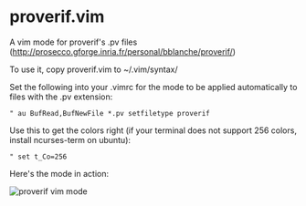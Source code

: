 proverif.vim
=======

A vim mode for proverif's .pv files (http://prosecco.gforge.inria.fr/personal/bblanche/proverif/)

To use it, copy proverif.vim to ~/.vim/syntax/

Set the following into your .vimrc for the mode to be applied automatically to files with the .pv extension:

```
" au BufRead,BufNewFile *.pv setfiletype proverif
```

Use this to get the colors right (if your terminal does not support 256 colors, install ncurses-term on ubuntu):

```
" set t_Co=256
```

Here's the mode in action:

![proverif vim mode](http://i.imgur.com/JBz02jz.png)
